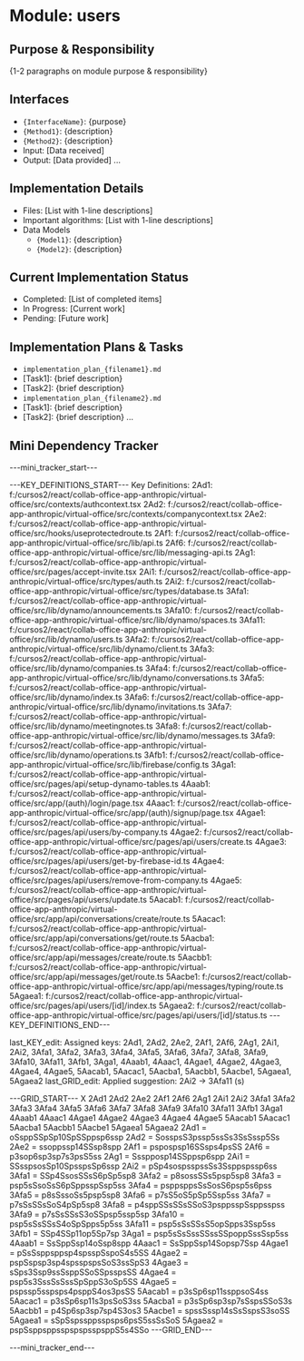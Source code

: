 # Module: users

## Purpose & Responsibility
{1-2 paragraphs on module purpose & responsibility}

## Interfaces
* `{InterfaceName}`: {purpose}
* `{Method1}`: {description}
* `{Method2}`: {description}
* Input: [Data received]
* Output: [Data provided]
...

## Implementation Details
* Files: [List with 1-line descriptions]
* Important algorithms: [List with 1-line descriptions]
* Data Models
    * `{Model1}`: {description}
    * `{Model2}`: {description}

## Current Implementation Status
* Completed: [List of completed items]
* In Progress: [Current work]
* Pending: [Future work]

## Implementation Plans & Tasks
* `implementation_plan_{filename1}.md`
* [Task1]: {brief description}
* [Task2]: {brief description}
* `implementation_plan_{filename2}.md`
* [Task1]: {brief description}
* [Task2]: {brief description} 
...

## Mini Dependency Tracker
---mini_tracker_start---

---KEY_DEFINITIONS_START---
Key Definitions:
2Ad1: f:/cursos2/react/collab-office-app-anthropic/virtual-office/src/contexts/authcontext.tsx
2Ad2: f:/cursos2/react/collab-office-app-anthropic/virtual-office/src/contexts/companycontext.tsx
2Ae2: f:/cursos2/react/collab-office-app-anthropic/virtual-office/src/hooks/useprotectedroute.ts
2Af1: f:/cursos2/react/collab-office-app-anthropic/virtual-office/src/lib/api.ts
2Af6: f:/cursos2/react/collab-office-app-anthropic/virtual-office/src/lib/messaging-api.ts
2Ag1: f:/cursos2/react/collab-office-app-anthropic/virtual-office/src/pages/accept-invite.tsx
2Ai1: f:/cursos2/react/collab-office-app-anthropic/virtual-office/src/types/auth.ts
2Ai2: f:/cursos2/react/collab-office-app-anthropic/virtual-office/src/types/database.ts
3Afa1: f:/cursos2/react/collab-office-app-anthropic/virtual-office/src/lib/dynamo/announcements.ts
3Afa10: f:/cursos2/react/collab-office-app-anthropic/virtual-office/src/lib/dynamo/spaces.ts
3Afa11: f:/cursos2/react/collab-office-app-anthropic/virtual-office/src/lib/dynamo/users.ts
3Afa2: f:/cursos2/react/collab-office-app-anthropic/virtual-office/src/lib/dynamo/client.ts
3Afa3: f:/cursos2/react/collab-office-app-anthropic/virtual-office/src/lib/dynamo/companies.ts
3Afa4: f:/cursos2/react/collab-office-app-anthropic/virtual-office/src/lib/dynamo/conversations.ts
3Afa5: f:/cursos2/react/collab-office-app-anthropic/virtual-office/src/lib/dynamo/index.ts
3Afa6: f:/cursos2/react/collab-office-app-anthropic/virtual-office/src/lib/dynamo/invitations.ts
3Afa7: f:/cursos2/react/collab-office-app-anthropic/virtual-office/src/lib/dynamo/meetingnotes.ts
3Afa8: f:/cursos2/react/collab-office-app-anthropic/virtual-office/src/lib/dynamo/messages.ts
3Afa9: f:/cursos2/react/collab-office-app-anthropic/virtual-office/src/lib/dynamo/operations.ts
3Afb1: f:/cursos2/react/collab-office-app-anthropic/virtual-office/src/lib/firebase/config.ts
3Aga1: f:/cursos2/react/collab-office-app-anthropic/virtual-office/src/pages/api/setup-dynamo-tables.ts
4Aaab1: f:/cursos2/react/collab-office-app-anthropic/virtual-office/src/app/(auth)/login/page.tsx
4Aaac1: f:/cursos2/react/collab-office-app-anthropic/virtual-office/src/app/(auth)/signup/page.tsx
4Agae1: f:/cursos2/react/collab-office-app-anthropic/virtual-office/src/pages/api/users/by-company.ts
4Agae2: f:/cursos2/react/collab-office-app-anthropic/virtual-office/src/pages/api/users/create.ts
4Agae3: f:/cursos2/react/collab-office-app-anthropic/virtual-office/src/pages/api/users/get-by-firebase-id.ts
4Agae4: f:/cursos2/react/collab-office-app-anthropic/virtual-office/src/pages/api/users/remove-from-company.ts
4Agae5: f:/cursos2/react/collab-office-app-anthropic/virtual-office/src/pages/api/users/update.ts
5Aacab1: f:/cursos2/react/collab-office-app-anthropic/virtual-office/src/app/api/conversations/create/route.ts
5Aacac1: f:/cursos2/react/collab-office-app-anthropic/virtual-office/src/app/api/conversations/get/route.ts
5Aacba1: f:/cursos2/react/collab-office-app-anthropic/virtual-office/src/app/api/messages/create/route.ts
5Aacbb1: f:/cursos2/react/collab-office-app-anthropic/virtual-office/src/app/api/messages/get/route.ts
5Aacbe1: f:/cursos2/react/collab-office-app-anthropic/virtual-office/src/app/api/messages/typing/route.ts
5Agaea1: f:/cursos2/react/collab-office-app-anthropic/virtual-office/src/pages/api/users/[id]/index.ts
5Agaea2: f:/cursos2/react/collab-office-app-anthropic/virtual-office/src/pages/api/users/[id]/status.ts
---KEY_DEFINITIONS_END---

last_KEY_edit: Assigned keys: 2Ad1, 2Ad2, 2Ae2, 2Af1, 2Af6, 2Ag1, 2Ai1, 2Ai2, 3Afa1, 3Afa2, 3Afa3, 3Afa4, 3Afa5, 3Afa6, 3Afa7, 3Afa8, 3Afa9, 3Afa10, 3Afa11, 3Afb1, 3Aga1, 4Aaab1, 4Aaac1, 4Agae1, 4Agae2, 4Agae3, 4Agae4, 4Agae5, 5Aacab1, 5Aacac1, 5Aacba1, 5Aacbb1, 5Aacbe1, 5Agaea1, 5Agaea2
last_GRID_edit: Applied suggestion: 2Ai2 -> 3Afa11 (s)

---GRID_START---
X 2Ad1 2Ad2 2Ae2 2Af1 2Af6 2Ag1 2Ai1 2Ai2 3Afa1 3Afa2 3Afa3 3Afa4 3Afa5 3Afa6 3Afa7 3Afa8 3Afa9 3Afa10 3Afa11 3Afb1 3Aga1 4Aaab1 4Aaac1 4Agae1 4Agae2 4Agae3 4Agae4 4Agae5 5Aacab1 5Aacac1 5Aacba1 5Aacbb1 5Aacbe1 5Agaea1 5Agaea2
2Ad1 = oSsppSSpSp10SpSSppsp6ssp
2Ad2 = SosspsS3pssp5ssSs3SsSssp5Ss
2Ae2 = ssoppssp14SSsp8spp
2Af1 = pspospsp16SSsps4psSS
2Af6 = p3sop6sp3sp7s3psS5ss
2Ag1 = Ssspposp14SSppsp6spp
2Ai1 = SSsspsosSp10SpsspsSp6ssp
2Ai2 = pSp4sospsspssSs3Ssppspssp6ss
3Afa1 = SSp4SsosSSsS6pSp5sp8
3Afa2 = p8sossSSs5psp5sp8
3Afa3 = psp5sSsoSsS6pSppsspSsp5ss
3Afa4 = psppsppsSsSosS6psp5s6pss
3Afa5 = p8sSssoSs5psp5sp8
3Afa6 = p7sS5oS5pSp5Ssp5ss
3Afa7 = p7sSsSSsSoS4pSp5sp8
3Afa8 = p4sppSSsSSsSSoS3psppsspSsppsspss
3Afa9 = p7sSsSSsS3oSSpsp5ssp5sp
3Afa10 = psp5sSsSSsS4oSpSpps5p5ss
3Afa11 = psp5sSsSSsS5opSpps3Ssp5ss
3Afb1 = SSp4SSp11op5Sp7sp
3Aga1 = psp5sSsSssSSssSSpoppSssSsp5ss
4Aaab1 = SsSppSsp14oSsp8spp
4Aaac1 = SsSppSsp14Sopsp7Ssp
4Agae1 = pSsSsppsppsp4spsspSspoS4s5SS
4Agae2 = pspSspsp3sp4spsspspsSoS3ssSpS3
4Agae3 = sSps3Ssp9ssSsppSSoSSpsspsSS
4Agae4 = psp5s3SssSsSssSpSppS3oSp5SS
4Agae5 = pspssp5sspsps4psppS4os3psSS
5Aacab1 = p3sSp6sp11ssppsoS4ss
5Aacac1 = p3sSp6sp11s3psSoS3ss
5Aacba1 = p3sSp6sp3sp7sSspsSSoS3s
5Aacbb1 = p4Sp6sp3sp7sp4S3os3
5Aacbe1 = spssSssp14sSsSspsS3soSS
5Agaea1 = sSpSspssppsspsps6psS5ssSsSoS
5Agaea2 = pspSsppsppsspspspsspsppS5s4SSo
---GRID_END---

---mini_tracker_end---
